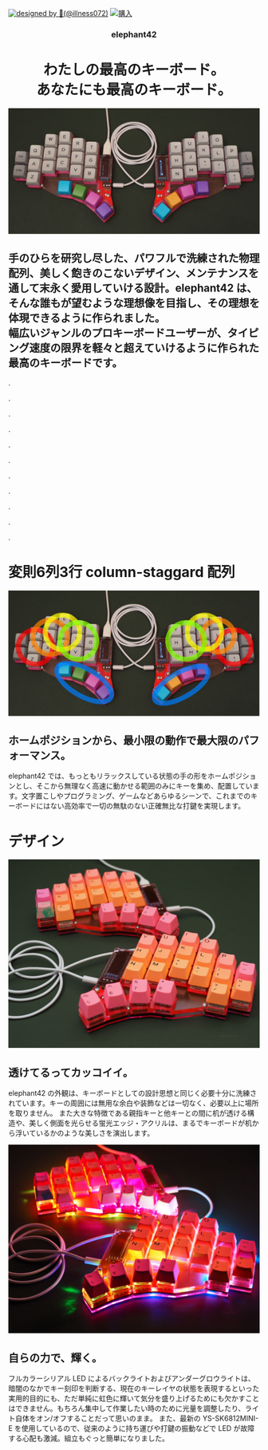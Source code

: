 
[![designed by 🐰(@illness072)](https://img.shields.io/badge/designed_by-🐰-lightgray)](https://twitter.com/illness072)
[![購入](https://img.shields.io/badge/-購入-blue?style=flat)](https://illness072.booth.pm/items/1775017)


<div align="center">
<h3>elephant42</h3>
<h1>
わたしの最高のキーボード。<br/>
あなたにも最高のキーボード。
</h1>
</div>

![elephant42](appeal/what-is-this.jpeg)

<h2>手のひらを研究し尽した、パワフルで洗練された物理配列、美しく飽きのこないデザイン、メンテナンスを通して末永く愛用していける設計。elephant42 は、そんな誰もが望むような理想像を目指し、その理想を体現できるように作られました。<br/>
幅広いジャンルのプロキーボードユーザーが、タイピング速度の限界を軽々と超えていけるように作られた最高のキーボードです。
</h2>

.

.

.

.

.

.

.

.

.

.

.


# 変則6列3行 column-staggard 配列

<!--

いわゆる「普通のキーボード」は横方向に揃い、縦方向は 1 キーの 1/2 ないし 1/4 ずつズレていく "Row-Staggard" と呼ばれる配列ですが、これはタイプライターの機械的な内部構造の都合のためのもので、人間の身体にあわせて設計されたものではないそうです。

このため、自作キーボード界隈では格子状にキーの並んだ "Ortholinear" や elephant42 のように縦方向にキーの揃った "Column-Staggard" という配列が考案され、Row-Staggard に負けずとも劣らない人気を博しています。

私はこの Column-Staggard を非常に気にいっており、この配列を採用するキーボードで特に違いの出る「各列のズレ具合をどれくらいずつ付けていくか」「親指キーをどのように、いくつ配置するか」という点について、自分の考えるベスト・オブ・ベストを研究し、それを実現するために elephant42 を制作しました。
-->

![稼動範囲](appeal/range-of-movement.jpeg)
## ホームポジションから、最小限の動作で最大限のパフォーマンス。

elephant42 では、もっともリラックスしている状態の手の形をホームポジションとし、そこから無理なく高速に動かせる範囲のみにキーを集め、配置しています。文字置こしやプログラミング、ゲームなどあらゆるシーンで、これまでのキーボードにはない高効率で一切の無駄のない正確無比な打鍵を実現します。

<!--
## 各指の長さを考慮した列間のズレ調整

人間の手の大きさや形などはそれぞれ十人十色、みんな異なります。そのなかで万人に共通して打ちやすいキーボードを作ろうという目的はかなり無理があります。そのため、自分にとって最高のキーボードを作成しておけば、自分の手の形に近い人たちはみんな最高になれると考えました。
そのため、私の手の形に近い人は elephant42 が向いていると言えるでしょう。

厳密には、キーの大きさは規格で決まっているので、手の大きさの違いはあまり関係ありません。各指の長さの比率 ([指比](https://ja.wikipedia.org/wiki/%E6%8C%87%E6%AF%94)って言うらしいです) が重要となります。
elephant42 は薬指より人差し指が目に見えて短かく、それらよりさらに小指が大幅に短かいような手に最適化して作られています。

| ![elephant42にうってつけの手](appeal/my-hand.jpeg) | ![最上段にフィットしている図 1](appeal/top-row-close.jpeg) | ![最上段にフィットしている図 1](appeal/top-row-open.jpeg) |
|:--:|:--:|:--:|
| elephant42にうってつけの手 | 最上段にフィットしている図<br/>(閉じてるとき) | 最上段にフィットしている図<br/>(開いたとき) |
 

写真を見てもわかる通り、自然に打鍵できる範囲内で一番指が伸びてるなって位置あたりに最上段のキーが来るようになっています。つまり指を伸ばしても届かない(手を動かさないと押せない)キーはないということです。

そしてその位置から自然に指を曲げていくと、自然と最下段に行き着きます。最下段もまた無理に押すようなことがない高さとなり、スムーズに指を運ぶことができるかと思います。

ところで、一番外側の列だけは 3 段でなく 2 段となっています。小指はどうしても短かく、開いた状態で曲げて無理なく打鍵できる範囲は限られています。一番外側の列を 3 段にしようとすると、上段下段はどうしても押せなくはないけど微妙に押しにくいキーとなってしまいます。 elephant42 は無理に外側を 3 段にして微妙なキーを 2 つ作るよりも外側を 2 段にする代わりどちらも問題なくスムーズに打鍵できる方を取りました。

| ![最下段にフィットしている図](appeal/bottom-row.jpeg) | ![外側列は2段が限界!](appeal/bottom-row-bad.jpeg) | |
|:--:|:--:|:--:|
|  最下段にフィットしている図 | 外側列は 2 段が限界! ||
-->

# デザイン

![ライト オフ](appeal/light-off.jpeg)

## 透けてるってカッコイイ。

elephant42 の外観は、キーボードとしての設計思想と同じく必要十分に洗練されています。キーの周囲には無用な余白や装飾などは一切なく、必要以上に場所を取りません。
また大きな特徴である親指キーと他キーとの間に机が透ける構造や、美しく側面を光らせる蛍光エッジ・アクリルは、まるでキーボードが机から浮いているかのような美しさを演出します。

![ライト オン](appeal/light-on.jpeg)

## 自らの力で、輝く。

フルカラーシリアル LED によるバックライトおよびアンダーグロウライトは、暗闇のなかでキー刻印を判断する、現在のキーレイヤの状態を表現するといった実用的目的にも、ただ単純に虹色に輝いて気分を盛り上げるためにも欠かすことはできません。もちろん集中して作業したい時のために光量を調整したり、ライト自体をオン/オフすることだって思いのまま。
また、最新の YS-SK6812MINI-E を使用しているので、従来のように持ち運びや打鍵の振動などで LED が故障する心配も激減。組立もぐっと簡単になりました。
